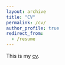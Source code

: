 ```yaml
---
layout: archive
title: "CV"
permalink: /cv/
author_profile: true
redirect_from:
  - /resume
---
```



This is my [cv](https://sterosier.github.io/files/StephaneTerosier-CV.pdf).
